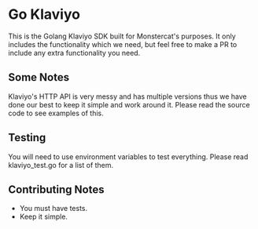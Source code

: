 # Go Klaviyo

This is the Golang Klaviyo SDK built for Monstercat's purposes. It only includes the functionality which we need, but
feel free to make a PR to include any extra functionality you need.

## Some Notes

Klaviyo's HTTP API is very messy and has multiple versions thus we have done our best to keep it simple and work around
it. Please read the source code to see examples of this.

## Testing

You will need to use environment variables to test everything. Please read klaviyo_test.go for a list of them.

## Contributing Notes

 * You must have tests.
 * Keep it simple.